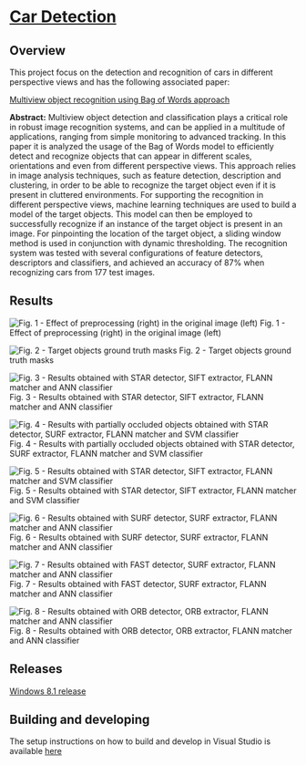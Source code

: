 # [Car Detection](http://carlosmccosta.github.io/Car-Detection/)


## Overview
This project focus on the detection and recognition of cars in different perspective views and has the following associated paper:

[Multiview object recognition using Bag of Words approach](https://github.com/carlosmccosta/Car-Detection/blob/master/Report/Multiview%20object%20recognition%20using%20Bag%20of%20Words%20approach.pdf)


**Abstract:**
Multiview object detection and classification plays a 
critical  role  in  robust  image  recognition  systems,  and  can  be 
applied  in  a  multitude  of  applications,  ranging  from  simple 
monitoring  to advanced tracking. In this paper it is analyzed the 
usage of the Bag of Words model to efficiently detect and recognize 
objects that can appear in different  scales, orientations and even 
from  different  perspective  views.  This  approach  relies  in  image 
analysis  techniques,  such  as  feature  detection,  description  and 
clustering, in order to be able to recognize the target object even if 
it  is  present  in  cluttered  environments.  For  supporting  the 
recognition  in  different  perspective  views,  machine  learning 
techniques  are  used  to build  a  model  of the target  objects. This 
model  can  then  be  employed  to  successfully  recognize  if  an 
instance of the  target object is present in  an  image.  For pinpointing 
the location  of the target object, a sliding window method is used
in conjunction with dynamic thresholding. The recognition system 
was  tested  with  several  configurations  of  feature  detectors, 
descriptors  and classifiers, and achieved an accuracy of 87% when 
recognizing cars from 177 test images.

## Results

![Fig. 1 - Effect of preprocessing (right) in the original image 
(left)](https://raw2.github.com/carlosmccosta/Car-Detection/master/Results/Representative%20results/1%20-%20Effect%20of%20preprocessing%20(right)%20in%20the%20original%20image%20(left).png)
Fig. 1 - Effect of preprocessing (right) in the original image 
(left)



![Fig. 2 - Target objects ground truth masks](https://raw2.github.com/carlosmccosta/Car-Detection/master/Results/Representative%20results/2%20-%20Target%20objects%20ground%20truth%20masks.png)
Fig. 2 - Target objects ground truth masks



![Fig. 3 - Results obtained with STAR detector, SIFT extractor, FLANN matcher and ANN classifier](https://raw2.github.com/carlosmccosta/Car-Detection/master/Results/Representative%20results/3%20-%20Results%20obtained%20with%20STAR%20detector,%20SIFT%20extractor,%20FLANN%20matcher%20and%20ANN%20classifier.png)
Fig. 3 - Results obtained with STAR detector, SIFT extractor, FLANN matcher and ANN classifier



![Fig. 4 - Results with partially occluded objects obtained with STAR detector, SURF extractor, FLANN matcher and SVM classifier](https://raw2.github.com/carlosmccosta/Car-Detection/master/Results/Representative%20results/4%20-%20Results%20obtained%20with%20STAR%20detector,%20SURF%20extractor,%20FLANN%20matcher%20and%20SVM%20classifier.png)
Fig. 4 - Results with partially occluded objects obtained with STAR detector, SURF extractor, FLANN matcher and SVM classifier



![Fig. 5 - Results obtained with STAR detector, SIFT extractor, FLANN matcher and SVM classifier](https://raw2.github.com/carlosmccosta/Car-Detection/master/Results/Representative%20results/5%20-%20Results%20obtained%20with%20STAR%20detector,%20SIFT%20extractor,%20FLANN%20matcher%20and%20SVM%20classifier.png)
Fig. 5 - Results obtained with STAR detector, SIFT extractor, FLANN matcher and SVM classifier



![Fig. 6 - Results obtained with SURF detector, SURF extractor, FLANN matcher and ANN classifier](https://raw2.github.com/carlosmccosta/Car-Detection/master/Results/Representative%20results/6%20-%20Results%20obtained%20with%20SURF%20detector,%20SURF%20extractor,%20FLANN%20matcher%20and%20ANN%20classifier.png)
Fig. 6 - Results obtained with SURF detector, SURF extractor, FLANN matcher and ANN classifier



![Fig. 7 - Results obtained with FAST detector, SURF extractor, FLANN matcher and ANN classifier](https://raw2.github.com/carlosmccosta/Car-Detection/master/Results/Representative%20results/7%20-%20Results%20obtained%20with%20FAST%20detector,%20SURF%20extractor,%20FLANN%20matcher%20and%20ANN%20classifier.png)
Fig. 7 - Results obtained with FAST detector, SURF extractor, FLANN matcher and ANN classifier



![Fig. 8 - Results obtained with ORB detector, ORB extractor, FLANN matcher and ANN classifier](https://raw2.github.com/carlosmccosta/Car-Detection/master/Results/Representative%20results/8%20-%20Results%20obtained%20with%20ORB%20detector,%20ORB%20extractor,%20FLANN%20matcher%20and%20ANN%20classifier.png)
Fig. 8 - Results obtained with ORB detector, ORB extractor, FLANN matcher and ANN classifier



## Releases
[Windows 8.1 release](https://github.com/carlosmccosta/Car-Detection/releases)



## Building and developing
The setup instructions on how to build and develop in Visual Studio is available [here](https://github.com/carlosmccosta/Car-Detection/blob/master/CarDetection/docs/Visual%20Studio%20configuration%20for%20OpenCV%202.4.7.txt)
